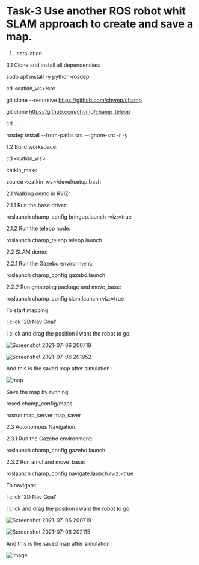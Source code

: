 # Task-3 Use another ROS robot whit SLAM approach to create and save a map.

1. Installation


3.1 Clone and install all dependencies:

sudo apt install -y python-rosdep

cd <catkin_ws>/src

git clone --recursive https://github.com/chvmp/champ

git clone https://github.com/chvmp/champ_teleop

cd ..

rosdep install --from-paths src --ignore-src -r -y


1.2 Build workspace:

cd <catkin_ws>

catkin_make

source <catkin_ws>/devel/setup.bash


2.1 Walking demo in RVIZ:

2.1.1 Run the base driver:

roslaunch champ_config bringup.launch rviz:=true

2.1.2 Run the teleop node:

roslaunch champ_teleop teleop.launch


2.2 SLAM demo:

2.2.1 Run the Gazebo environment:

roslaunch champ_config gazebo.launch 

2.2.2 Run gmapping package and move_base:

roslaunch champ_config slam.launch rviz:=true

To start mapping:

   I click '2D Nav Goal'.

   I click and drag the position i want the robot to go.
 
 ![Screenshot 2021-07-06 200719](https://user-images.githubusercontent.com/85695324/124640337-f19ca380-de95-11eb-9a06-b229336678e0.png)

![Screenshot 2021-07-06 201952](https://user-images.githubusercontent.com/85695324/124641927-e3e81d80-de97-11eb-847a-4630bf5be461.png)


   And this is the saved map after simulation : 
   
![map ](https://user-images.githubusercontent.com/85695324/124625455-7da6cf00-de86-11eb-8cd2-1ea2e17ca8a2.png)


   Save the map by running:

   roscd champ_config/maps
   
   rosrun map_server map_saver

2.3 Autonomous Navigation:

2.3.1 Run the Gazebo environment:

roslaunch champ_config gazebo.launch 

2.3.2 Run amcl and move_base:

roslaunch champ_config navigate.launch rviz:=true

To navigate:

   I click '2D Nav Goal'.

   I click and drag the position i want the robot to go.
   
   ![Screenshot 2021-07-06 200719](https://user-images.githubusercontent.com/85695324/124640337-f19ca380-de95-11eb-9a06-b229336678e0.png)
   
   ![Screenshot 2021-07-06 202115](https://user-images.githubusercontent.com/85695324/124642195-3de8e300-de98-11eb-8fea-8096ff4bd873.png)
   
  And this is the saved map after simulation :
   
   ![image](https://user-images.githubusercontent.com/85695324/124598035-db2e2200-de6c-11eb-8149-bb0d38c45710.png)


